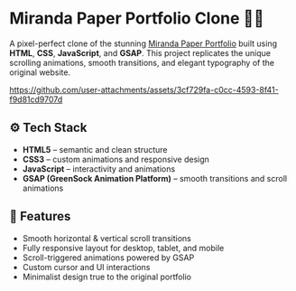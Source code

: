 # Miranda Paper Portfolio Clone 🧾✨

A pixel-perfect clone of the stunning [Miranda Paper Portfolio](https://mirandapaper.com/) built using **HTML**, **CSS**, **JavaScript**, and **GSAP**. This project replicates the unique scrolling animations, smooth transitions, and elegant typography of the original website.


https://github.com/user-attachments/assets/3cf729fa-c0cc-4593-8f41-f9d81cd9707d


## ⚙️ Tech Stack

- **HTML5** – semantic and clean structure
- **CSS3** – custom animations and responsive design
- **JavaScript** – interactivity and animations
- **GSAP (GreenSock Animation Platform)** – smooth transitions and scroll animations

## 📸 Features

- Smooth horizontal & vertical scroll transitions
- Fully responsive layout for desktop, tablet, and mobile
- Scroll-triggered animations powered by GSAP
- Custom cursor and UI interactions
- Minimalist design true to the original portfolio



